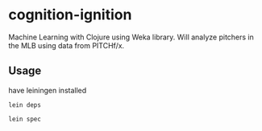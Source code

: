 cognition-ignition
==================

Machine Learning with Clojure using Weka library. Will analyze pitchers in the MLB using data from PITCHf/x. 

## Usage

have leiningen installed

`lein deps`

`lein spec`
